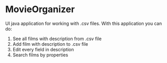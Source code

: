 # MovieOrganizer
UI java application for working with .csv files.
With this application you can do:
1. See all films with description from .csv file
2. Add film with description to .csv file
3. Edit every field in description
4. Search films by properties
